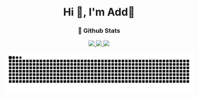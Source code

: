 <h1 align="center">Hi 👋, I'm Add🎈</h1>
<h3 align="center">🌈 Github Stats</h3>  


<div align="center">
  <a href="https://github.com/0118Add">
  <img height="150em" src="https://github-readme-stats.vercel.app/api?username=0118Add&theme=transparent&locale=en&show_icons=true&hide_border=true"/>
  <img height="150em" src="http://github-readme-streak-stats.herokuapp.com?user=0118Add&theme=transparent&locale&hide_border=true"/>  
  <img height="220em" src="https://github-profile-summary-cards.vercel.app/api/cards/profile-details?username=0118Add&&theme=transparent&locale"/>
</div>
  
![Snake animation](https://github.com/0118Add/0118Add/blob/output/github-contribution-grid-snake.svg)
